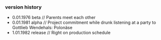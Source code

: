 
### version history
 - 0.01.1976 beta // Parents meet each other
 - 0.01.1981 alpha // Project commitment while drunk listening at a party to Gottlieb Wendehals: Polonäse
 - 1.01.1982 release // Right on production schedule